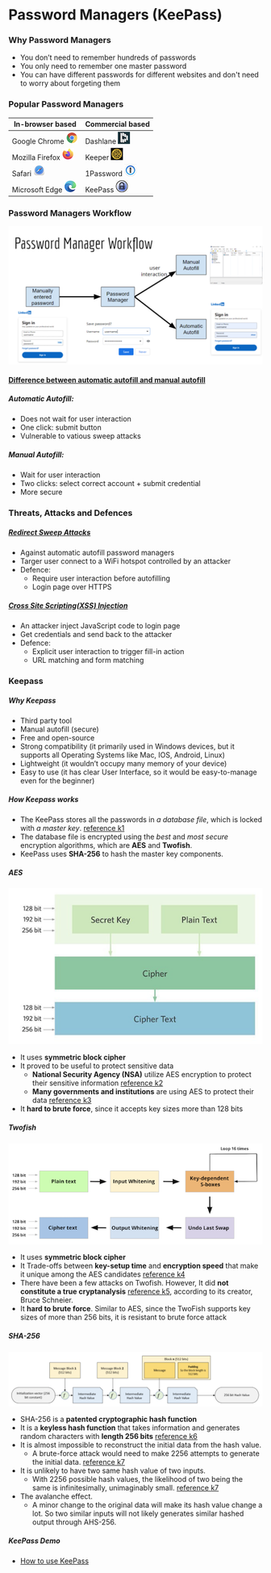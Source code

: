 # Password Managers (KeePass)

### Why Password Managers
- You don’t need to remember hundreds of passwords
- You only need to remember one master password
- You can have different passwords for different websites and don't need to worry about forgeting them

### Popular Password Managers
| In-browser based | Commercial based |
| --------         | --------         |
| Google Chrome ![alt text][chrome]      | Dashlane ![alt text][dashlane]      |
| Mozilla Firefox ![alt text][firefox]   | Keeper ![alt text][keeper]          |
| Safari ![alt text][safari]             | 1Password ![alt text][onepassword]    |
| Microsoft Edge ![alt text][microsoft]  | KeePass ![alt text][keepass]        |

### Password Managers Workflow
![](images/work_flow.png)

#### [Difference between automatic autofill and manual autofill](https://medium.com/@brianrusseldavis/are-autofill-password-managers-safe-8805edf952bf#:~:text=The%20Difference%20Between%20These%20Two%20Types%20of%20Autofill&text=According%20to%20a%20recent%20study,another%20to%20submit%20the%20credentials)
##### Automatic Autofill:
- Does not wait for user interaction
- One click: submit button 
- Vulnerable to vatious sweep attacks
##### Manual Autofill:
- Wait for user interaction 
- Two clicks: select correct account + submit credential 
- More secure 

### Threats, Attacks and Defences
##### [Redirect Sweep Attacks](https://www.usenix.org/conference/usenixsecurity14/technical-sessions/presentation/silver)
- Against automatic autofill password managers
- Targer user connect to a WiFi hotspot controlled by an attacker
- Defence:
  - Require user interaction before autofilling 
  - Login page over HTTPS
##### [Cross Site Scripting(XSS) Injection](https://cispa.saarland/group/stock/papers/stock2014protecting.pdf)
- An attacker inject JavaScript code to login page 
- Get credentials and send back to the attacker 
- Defence:
  - Explicit user interaction to trigger fill-in action
  - URL matching and form matching





### Keepass 
##### Why Keepass
- Third party tool
- Manual autofill (secure)
- Free and open-source 
- Strong compatibility (it primarily used in Windows devices, but it supports all Operating Systems like Mac, IOS, Android, Linux)
- Lightweight (it wouldn’t occupy many memory of your device)
- Easy to use (it has clear User Interface, so it would be easy-to-manage even for the beginner)
##### How Keepass works
- The KeePass stores all the passwords in _a database file_, which is locked with _a master key_. [reference k1]
- The database file is encrypted using the _best_ and _most secure_ encryption algorithms, which are __AES__ and __Twofish__.
- KeePass uses __SHA-256__ to hash the master key components.
##### AES
![alt text][AES] 
- It uses __symmetric block cipher__
- It proved to be useful to protect sensitive data
  - __National Security Agency (NSA)__ utilize AES encryption to protect their sensitive information [reference k2]
  - __Many governments and institutions__ are using AES to protect their data [reference k3]
- It __hard to brute force__, since it accepts key sizes more than 128 bits
##### Twofish
![alt text][Twofish] 
- It uses __symmetric block cipher__
- It Trade-offs between __key-setup time__ and __encryption speed__ that make it unique among the AES candidates [reference k4]
- There have been a few attacks on Twofish. However, It did __not constitute a true cryptanalysis__ [reference k5], according to its creator, Bruce Schneier.
- It __hard to brute force__. Similar to AES, since the TwoFish supports key sizes of more than 256 bits, it is resistant to brute force attack
##### SHA-256
![alt text][SHA-256] 
- SHA-256 is a __patented cryptographic hash function__
- It is a __keyless hash function__ that takes information and generates random characters with __length 256 bits__ [reference k6]
- It is almost impossible to reconstruct the initial data from the hash value.
  - A brute-force attack would need to make 2256 attempts to generate the initial data. [reference k7]
- It is unlikely to have two same hash value of two inputs.
  - With 2256 possible hash values, the likelihood of two being the same is infinitesimally, unimaginably small. [reference k7]
- The avalanche effect.
  - A minor change to the original data will make its hash value change a lot. So two similar inputs will not likely generates similar hashed output through AHS-256.
##### KeePass Demo
- [How to use KeePass](https://www.youtube.com/watch?v=ckYeD7yYJn0)







[chrome]: https://github.com/tingsama/hacking-p1/blob/main/images/chrome.png 'Chrome Logo'
[firefox]: https://github.com/tingsama/hacking-p1/blob/main/images/firefox.png 'Firefox Logo'
[safari]: https://github.com/tingsama/hacking-p1/blob/main/images/safari.png 'Safari Logo'
[microsoft]: https://github.com/tingsama/hacking-p1/blob/main/images/microsoft.png 'Microsoft Logo'
[dashlane]: https://github.com/tingsama/hacking-p1/blob/main/images/dashlane.png 'Dashlane Logo'
[keeper]: https://github.com/tingsama/hacking-p1/blob/main/images/keeper.png 'Keeper Logo'
[onepassword]: https://github.com/tingsama/hacking-p1/blob/main/images/onepassword.png 'Onepassword Logo'
[keepass]: https://github.com/tingsama/hacking-p1/blob/main/images/keepass.png 'Keepass Logo'
[AES]: https://github.com/tingsama/hacking-p1/blob/main/images/AES.png 'AES Workflow'
[Twofish]: https://github.com/tingsama/hacking-p1/blob/main/images/Twofish.png 'Twofish Workflow'
[SHA-256]: https://github.com/tingsama/hacking-p1/blob/main/images/SHA-256.png 'SHA-256 Workflow'
[reference k1]: https://keepass.info/
[reference k2]: https://securityboulevard.com/2020/04/advanced-encryption-standard-aes-what-it-is-and-how-it-works/ 
[reference k3]: https://searchsecurity.techtarget.com/definition/Advanced-Encryption-Standard#:~:text=The%20Advanced%20Encryption%20Standard%20
[reference k4]: https://www.schneier.com/academic/archives/1998/12/the_twofish_encrypti.html
[reference k5]: https://choosetoencrypt.com/tech/twofish-encryption/
[reference k6]: https://www.solarwindsmsp.com/blog/sha-256-encryption#:~:text=SHA%2D256%20is%20a%20patented,that%20is%20256%20bits%20long.&text=In%20cryptographic%20hashing%2C%20the%20hashed,its%20original%20512%2Dbit%20form.
[reference k7]: https://www.solarwindsmsp.com/blog/sha-256-encryption#:~:text=Three%20properties%20make%20SHA%2D256,a%20collision



